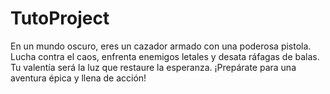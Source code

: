 # TutoProject
En un mundo oscuro, eres un cazador armado con una poderosa pistola. Lucha contra el caos, enfrenta enemigos letales y desata ráfagas de balas. Tu valentía será la luz que restaure la esperanza. ¡Prepárate para una aventura épica y llena de acción!
